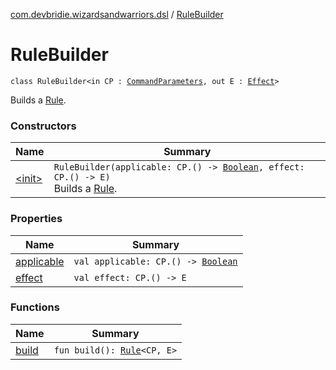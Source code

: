 [com.devbridie.wizardsandwarriors.dsl](../index.md) / [RuleBuilder](.)

# RuleBuilder

`class RuleBuilder<in CP : `[`CommandParameters`](../../com.devbridie.wizardsandwarriors.framework/-command-parameters/index.md)`, out E : `[`Effect`](../../com.devbridie.wizardsandwarriors.framework/-effect/index.md)`>`

Builds a [Rule](../../com.devbridie.wizardsandwarriors.framework/-rule/index.md).

### Constructors

| Name | Summary |
|---|---|
| [&lt;init&gt;](-init-.md) | `RuleBuilder(applicable: CP.() -> `[`Boolean`](https://kotlinlang.org/api/latest/jvm/stdlib/kotlin/-boolean/index.html)`, effect: CP.() -> E)`<br>Builds a [Rule](../../com.devbridie.wizardsandwarriors.framework/-rule/index.md). |

### Properties

| Name | Summary |
|---|---|
| [applicable](applicable.md) | `val applicable: CP.() -> `[`Boolean`](https://kotlinlang.org/api/latest/jvm/stdlib/kotlin/-boolean/index.html) |
| [effect](effect.md) | `val effect: CP.() -> E` |

### Functions

| Name | Summary |
|---|---|
| [build](build.md) | `fun build(): `[`Rule`](../../com.devbridie.wizardsandwarriors.framework/-rule/index.md)`<CP, E>` |
